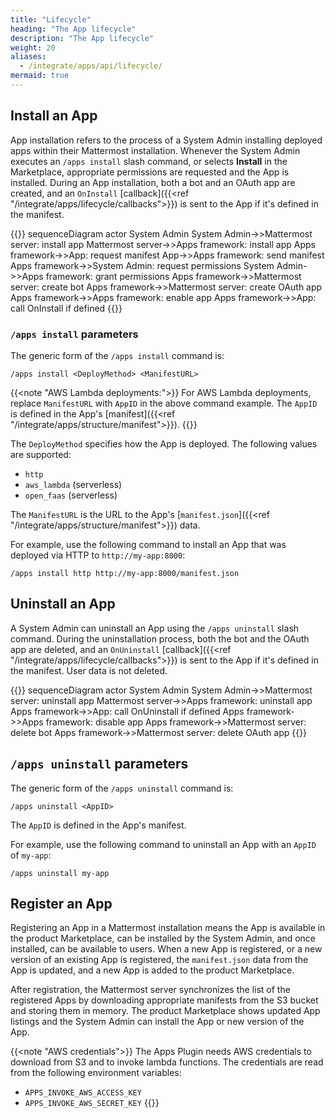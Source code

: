 ```yaml
---
title: "Lifecycle"
heading: "The App lifecycle"
description: "The App lifecycle"
weight: 20
aliases:
  - /integrate/apps/api/lifecycle/
mermaid: true
---
```


## Install an App

App installation refers to the process of a System Admin installing deployed apps within their Mattermost installation.
Whenever the System Admin executes an `/apps install` slash command, or selects **Install** in the Marketplace, appropriate permissions are requested and the App is installed.
During an App installation, both a bot and an OAuth app are created, and an `OnInstall` [callback]({{<ref "/integrate/apps/lifecycle/callbacks">}}) is sent to the App if it's defined in the manifest.

{{<mermaid>}}
sequenceDiagram
    actor System Admin
    System Admin->>Mattermost server: install app
    Mattermost server->>Apps framework: install app
    Apps framework->>App: request manifest
    App->>Apps framework: send manifest
    Apps framework->>System Admin: request permissions
    System Admin->>Apps framework: grant permissions
    Apps framework->>Mattermost server: create bot
    Apps framework->>Mattermost server: create OAuth app
    Apps framework->>Apps framework: enable app
    Apps framework->>App: call OnInstall if defined
{{</mermaid>}}

### `/apps install` parameters

The generic form of the `/apps install` command is:

```
/apps install <DeployMethod> <ManifestURL>
```

{{<note "AWS Lambda deployments:">}}
For AWS Lambda deployments, replace `ManifestURL` with `AppID` in the above command example. The `AppID` is defined in the App's [manifest]({{<ref "/integrate/apps/structure/manifest">}}).
{{</note>}}

The `DeployMethod` specifies how the App is deployed. The following values are supported:

- `http`
- `aws_lambda` (serverless)
- `open_faas` (serverless)

The `ManifestURL` is the URL to the App's [`manifest.json`]({{<ref "/integrate/apps/structure/manifest">}}) data.

For example, use the following command to install an App that was deployed via HTTP to `http://my-app:8000`:

```
/apps install http http://my-app:8000/manifest.json
```

## Uninstall an App

A System Admin can uninstall an App using the `/apps uninstall` slash command. During the uninstallation process, both the bot and the OAuth app are deleted, and an `OnUninstall` [callback]({{<ref "/integrate/apps/lifecycle/callbacks">}}) is sent to the App if it's defined in the manifest. User data is not deleted.

{{<mermaid>}}
sequenceDiagram
    actor System Admin
    System Admin->>Mattermost server: uninstall app
    Mattermost server->>Apps framework: uninstall app
    Apps framework->>App: call OnUninstall if defined
    Apps framework->>Apps framework: disable app
    Apps framework->>Mattermost server: delete bot
    Apps framework->>Mattermost server: delete OAuth app
{{</mermaid>}}

## `/apps uninstall` parameters

The generic form of the `/apps uninstall` command is:

```
/apps uninstall <AppID>
```

The `AppID` is defined in the App's manifest.

For example, use the following command to uninstall an App with an `AppID` of `my-app`:

```
/apps uninstall my-app
```

## Register an App

Registering an App in a Mattermost installation means the App is available in the product Marketplace, can be installed by the System Admin, and once installed, can be available to users.
When a new App is registered, or a new version of an existing App is registered, the `manifest.json` data from the App is updated, and a new App is added to the product Marketplace.

After registration, the Mattermost server synchronizes the list of the registered Apps by downloading appropriate manifests from the S3 bucket and storing them in memory. The product Marketplace shows updated App listings and the System Admin can install the App or new version of the App.

{{<note "AWS credentials">}}
The Apps Plugin needs AWS credentials to download from S3 and to invoke lambda functions. The credentials are read from the following environment variables:
- `APPS_INVOKE_AWS_ACCESS_KEY`
- `APPS_INVOKE_AWS_SECRET_KEY`
{{</note>}}

